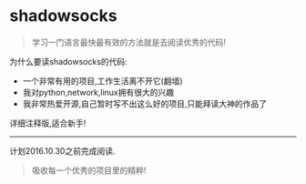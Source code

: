 shadowsocks
===========

> 学习一门语言最快最有效的方法就是去阅读优秀的代码!

为什么要读shadowsocks的代码:

- 一个非常有用的项目,工作生活离不开它(翻墙)
- 我对python,network,linux拥有很大的兴趣
- 我非常热爱开源,自己暂时写不出这么好的项目,只能拜读大神的作品了

详细注释版,适合新手!

---

计划2016.10.30之前完成阅读.

> 吸收每一个优秀的项目里的精粹!
